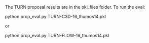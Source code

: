 The TURN proposal results are in the pkl_files folder. To run the eval:

python prop_eval.py TURN-C3D-16_thumos14.pkl

or

python prop_eval.py TURN-FLOW-16_thumos14.pkl
